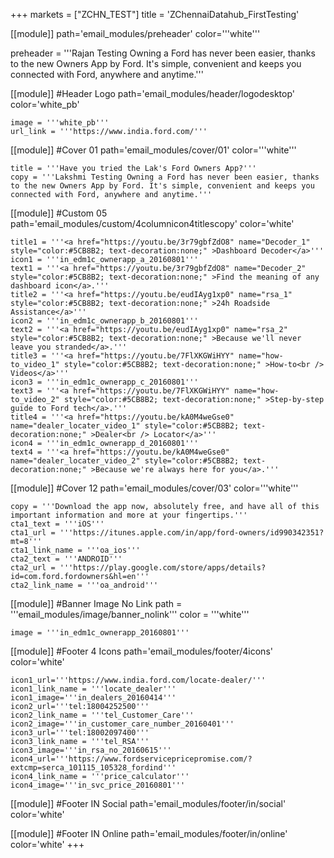 +++
markets = ["ZCHN_TEST"]
title = 'ZChennaiDatahub_FirstTesting'

[[module]]
path='email_modules/preheader'
color='''white'''

preheader = '''Rajan Testing Owning a Ford has never been easier, thanks to the new Owners App by Ford. It's simple, convenient and keeps you connected with Ford, anywhere and anytime.'''

[[module]] #Header Logo
path='email_modules/header/logodesktop'
color='white_pb'

	image = '''white_pb'''
	url_link = '''https://www.india.ford.com/'''

[[module]] #Cover 01
path='email_modules/cover/01'
color='''white'''
 
	title = '''Have you tried the Lak's Ford Owners App?'''
	copy = '''Lakshmi Testing Owning a Ford has never been easier, thanks to the new Owners App by Ford. It's simple, convenient and keeps you connected with Ford, anywhere and anytime.'''

[[module]] #Custom 05
path='email_modules/custom/4columnicon4titlescopy'
color='white'

	title1 = '''<a href="https://youtu.be/3r79gbfZdO8" name="Decoder_1" style="color:#5CB8B2; text-decoration:none;" >Dashboard Decoder</a>'''
	icon1 = '''in_edm1c_ownerapp_a_20160801'''
	text1 = '''<a href="https://youtu.be/3r79gbfZdO8" name="Decoder_2" style="color:#5CB8B2; text-decoration:none;" >Find the meaning of any dashboard icon</a>.'''
	title2 = '''<a href="https://youtu.be/eudIAyg1xp0" name="rsa_1" style="color:#5CB8B2; text-decoration:none;" >24h Roadside Assistance</a>'''
	icon2 = '''in_edm1c_ownerapp_b_20160801'''
	text2 = '''<a href="https://youtu.be/eudIAyg1xp0" name="rsa_2" style="color:#5CB8B2; text-decoration:none;" >Because we'll never leave you stranded</a>.'''
	title3 = '''<a href="https://youtu.be/7FlXKGWiHYY" name="how-to_video_1" style="color:#5CB8B2; text-decoration:none;" >How-to<br /> Videos</a>'''
	icon3 = '''in_edm1c_ownerapp_c_20160801'''
	text3 = '''<a href="https://youtu.be/7FlXKGWiHYY" name="how-to_video_2" style="color:#5CB8B2; text-decoration:none;" >Step-by-step guide to Ford tech</a>.'''
	title4 = '''<a href="https://youtu.be/kA0M4weGse0" name="dealer_locater_video_1" style="color:#5CB8B2; text-decoration:none;" >Dealer<br /> Locator</a>'''
	icon4 = '''in_edm1c_ownerapp_d_20160801'''
	text4 = '''<a href="https://youtu.be/kA0M4weGse0" name="dealer_locater_video_2" style="color:#5CB8B2; text-decoration:none;" >Because we're always here for you</a>.'''

[[module]] #Cover 12
path='email_modules/cover/03'
color='''white'''

	copy = '''Download the app now, absolutely free, and have all of this important information and more at your fingertips.'''
	cta1_text = '''iOS'''
	cta1_url = '''https://itunes.apple.com/in/app/ford-owners/id990342351?mt=8'''
	cta1_link_name = '''oa_ios'''
	cta2_text = '''ANDROID'''
	cta2_url = '''https://play.google.com/store/apps/details?id=com.ford.fordowners&hl=en'''
	cta2_link_name = '''oa_android'''

[[module]] #Banner Image No Link
path = '''email_modules/image/banner_nolink'''
color = '''white'''

	image = '''in_edm1c_ownerapp_20160801'''

[[module]] #Footer 4 Icons
path='email_modules/footer/4icons'
color='white'

	icon1_url='''https://www.india.ford.com/locate-dealer/'''
	icon1_link_name = '''locate_dealer'''
	icon1_image='''in_dealers_20160414'''
	icon2_url='''tel:18004252500'''
	icon2_link_name = '''tel_Customer_Care'''
	icon2_image='''in_customer_care_number_20160401'''
	icon3_url='''tel:18002097400'''
	icon3_link_name = '''tel_RSA'''
	icon3_image='''in_rsa_no_20160615'''
	icon4_url='''https://www.fordservicepricepromise.com/?extcmp=serca_101115_105328_fordind'''
	icon4_link_name = '''price_calculator'''
	icon4_image='''in_svc_price_20160801'''

[[module]] #Footer IN Social
path='email_modules/footer/in/social'
color='white'

[[module]] #Footer IN Online
path='email_modules/footer/in/online'
color='white'
+++